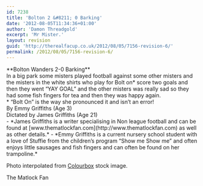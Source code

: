 ```yaml
---
id: 7238
title: 'Bolton 2 &#8211; 0 Barking'
date: '2012-08-05T11:34:36+01:00'
author: 'Damon Threadgold'
excerpt: 'Mr Mister.'
layout: revision
guid: 'http://therealfacup.co.uk/2012/08/05/7156-revision-6/'
permalink: /2012/08/05/7156-revision-6/
---
```


<div>**Bolton Wanders 2-0 Barking**</div><div></div><div>In a big park some misters played football against some other misters and the misters in the white shirts who play for Bolt on* score two goals and then they went “YAY GOAL” and the other misters was really sad so they had some fish fingers for tea and then they was happy again.</div><div></div><div>* “Bolt On” is the way she pronounced it and isn’t an error!</div><div></div><div>By Emmy Griffiths (Age 3)</div><div>Dictated by James Griffiths (Age 21)</div>- *James Griffiths is a writer specialising in Non league football and can be found at [www.thematlockfan.com](http://www.thematlockfan.com) as well as other details.*
- *Emmy Griffiths is a current nursery school student with a love of Stuffie from the children’s program “Show me Show me” and often enjoys little sausages and fish fingers and can often be found on her trampoline.*

Photo interpolated from [Colourbox](http://www.colourbox.com/image/the-old-nut-and-bolt-on-white-background-image-3043264) stock image.

<div></div><div></div>The Matlock Fan